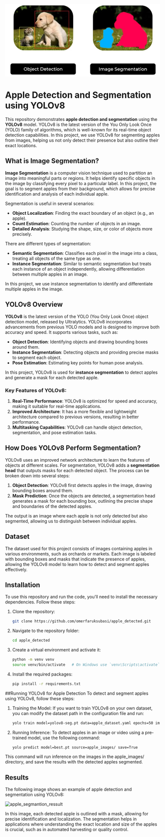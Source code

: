 ![apple_segmantion_result](https://github.com/omerfaruksubasi/apple_detected/raw/main/segmantaion.jpg)


# Apple Detection and Segmentation using YOLOv8

This repository demonstrates **apple detection and segmentation** using the **YOLOv8** model. YOLOv8 is the latest version of the You Only Look Once (YOLO) family of algorithms, which is well-known for its real-time object detection capabilities. In this project, we use YOLOv8 for segmenting apples from images, helping us not only detect their presence but also outline their exact locations.

## What is Image Segmentation?

**Image Segmentation** is a computer vision technique used to partition an image into meaningful parts or regions. It helps identify specific objects in the image by classifying every pixel to a particular label. In this project, the goal is to segment apples from their background, which allows for precise identification and analysis of each individual apple.

Segmentation is useful in several scenarios:
- **Object Localization**: Finding the exact boundary of an object (e.g., an apple).
- **Count Estimation**: Counting the number of objects in an image.
- **Detailed Analysis**: Studying the shape, size, or color of objects more precisely.

There are different types of segmentation:
- **Semantic Segmentation**: Classifies each pixel in the image into a class, treating all objects of the same type as one.
- **Instance Segmentation**: Similar to semantic segmentation but treats each instance of an object independently, allowing differentiation between multiple apples in an image.

In this project, we use instance segmentation to identify and differentiate multiple apples in the image.

## YOLOv8 Overview

**YOLOv8** is the latest version of the YOLO (You Only Look Once) object detection model, released by Ultralytics. YOLOv8 incorporates advancements from previous YOLO models and is designed to improve both accuracy and speed. It supports various tasks, such as:

- **Object Detection**: Identifying objects and drawing bounding boxes around them.
- **Instance Segmentation**: Detecting objects and providing precise masks to segment each object.
- **Pose Estimation**: Estimating key points for human pose analysis.

In this project, YOLOv8 is used for **instance segmentation** to detect apples and generate a mask for each detected apple.

### Key Features of YOLOv8:
1. **Real-Time Performance**: YOLOv8 is optimized for speed and accuracy, making it suitable for real-time applications.
2. **Improved Architecture**: It has a more flexible and lightweight architecture compared to previous versions, resulting in better performance.
3. **Multitasking Capabilities**: YOLOv8 can handle object detection, segmentation, and pose estimation tasks.

## How Does YOLOv8 Perform Segmentation?

YOLOv8 uses an improved network architecture to learn the features of objects at different scales. For segmentation, YOLOv8 adds a **segmentation head** that outputs masks for each detected object. The process can be broken down into several steps:

1. **Object Detection**: YOLOv8 first detects apples in the image, drawing bounding boxes around them.
2. **Mask Prediction**: Once the objects are detected, a segmentation head generates a mask for each bounding box, outlining the precise shape and boundaries of the detected apples.

The output is an image where each apple is not only detected but also segmented, allowing us to distinguish between individual apples.

## Dataset

The dataset used for this project consists of images containing apples in various environments, such as orchards or markets. Each image is labeled with bounding boxes and masks that indicate the presence of apples, allowing the YOLOv8 model to learn how to detect and segment apples effectively.

## Installation

To use this repository and run the code, you'll need to install the necessary dependencies. Follow these steps:

1. Clone the repository:

   ```bash
   git clone https://github.com/omerfaruksubasi/apple_detected.git

3. Navigate to the repository folder:
   
   ```bash
   cd apple_detected

4. Create a virtual environment and activate it:
   
   ```bash
   python -m venv venv
   source venv/bin/activate   # On Windows use `venv\Scripts\activate`

5. Install the required packages:
   
   ```bash
   pip install -r requirements.txt

##Running YOLOv8 for Apple Detection
To detect and segment apples using YOLOv8, follow these steps:

1. Training the Model: If you want to train YOLOv8 on your own dataset, you can modify the dataset path in the configuration file and run:

   ```bash
   yolo train model=yolov8-seg.pt data=apple_dataset.yaml epochs=50 imgsz=640
3. Running Inference: To detect apples in an image or video using a pre-trained model, use the following command:

   ```bash
   yolo predict model=best.pt source=apple_images/ save=True
This command will run inference on the images in the apple_images/ directory, and save the results with the detected apples segmented.

## Results
The following image shows an example of apple detection and segmentation using YOLOv8:

![apple_segmantion_ressult](https://github.com/omerfaruksubasi/apple_detected/raw/main/path_to_save_output.jpg)


In this image, each detected apple is outlined with a mask, allowing for precise identification and localization. The segmentation helps in applications where understanding the exact location and size of the apples is crucial, such as in automated harvesting or quality control.

